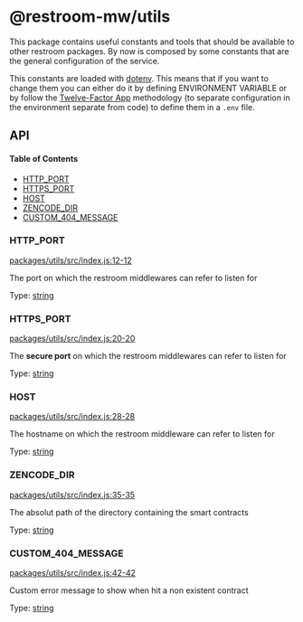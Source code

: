 # @restroom-mw/utils

This package contains useful constants and tools that should be available to other restroom packages.
By now is composed by some constants that are the general configuration of the service.

This constants are loaded with [dotenv](https://github.com/motdotla/dotenv). This means
that if you want to change them you can either do it by defining ENVIRONMENT VARIABLE or
by follow the [Twelve-Factor App](http://12factor.net/config) methodology (to separate 
configuration in the environment separate from code) to define them in a `.env` file.

## API

<!-- Generated by documentation.js. Update this documentation by updating the source code. -->

#### Table of Contents

-   [HTTP_PORT](#http_port)
-   [HTTPS_PORT](#https_port)
-   [HOST](#host)
-   [ZENCODE_DIR](#zencode_dir)
-   [CUSTOM_404_MESSAGE](#custom_404_message)

### HTTP_PORT

[packages/utils/src/index.js:12-12](https://github.com/dyne/restroom-mw/blob/276c21e7e04ddd143c82ba336ff29a0166f6e89a/packages/utils/src/index.js#L12-L12 "Source code on GitHub")

The port on which the restroom middlewares can refer to listen for

Type: [string](https://developer.mozilla.org/docs/Web/JavaScript/Reference/Global_Objects/String)

### HTTPS_PORT

[packages/utils/src/index.js:20-20](https://github.com/dyne/restroom-mw/blob/276c21e7e04ddd143c82ba336ff29a0166f6e89a/packages/utils/src/index.js#L20-L20 "Source code on GitHub")

The **secure port** on which the restroom middlewares can refer to listen for

Type: [string](https://developer.mozilla.org/docs/Web/JavaScript/Reference/Global_Objects/String)

### HOST

[packages/utils/src/index.js:28-28](https://github.com/dyne/restroom-mw/blob/276c21e7e04ddd143c82ba336ff29a0166f6e89a/packages/utils/src/index.js#L28-L28 "Source code on GitHub")

The hostname on which the restroom middleware can refer to listen for

Type: [string](https://developer.mozilla.org/docs/Web/JavaScript/Reference/Global_Objects/String)

### ZENCODE_DIR

[packages/utils/src/index.js:35-35](https://github.com/dyne/restroom-mw/blob/276c21e7e04ddd143c82ba336ff29a0166f6e89a/packages/utils/src/index.js#L35-L35 "Source code on GitHub")

The absolut path of the directory containing the smart contracts

Type: [string](https://developer.mozilla.org/docs/Web/JavaScript/Reference/Global_Objects/String)

### CUSTOM_404_MESSAGE

[packages/utils/src/index.js:42-42](https://github.com/dyne/restroom-mw/blob/276c21e7e04ddd143c82ba336ff29a0166f6e89a/packages/utils/src/index.js#L42-L42 "Source code on GitHub")

Custom error message to show when hit a non existent contract

Type: [string](https://developer.mozilla.org/docs/Web/JavaScript/Reference/Global_Objects/String)
